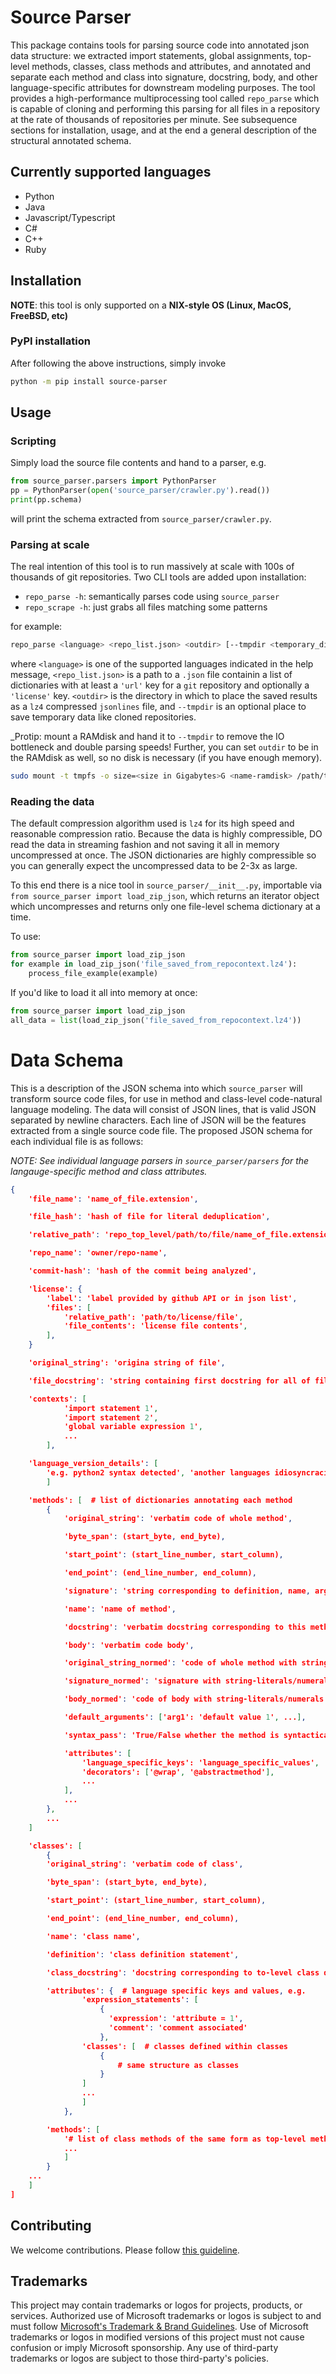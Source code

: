 # Source Parser

This package contains tools for parsing source code into annotated json data structure: we extracted
import statements, global assignments, top-level methods, classes, class methods and attributes, and annotated
and separate each method and class into signature, docstring, body, and other language-specific attributes
for downstream modeling purposes. The tool provides a high-performance multiprocessing tool called `repo_parse`
which is capable of cloning and performing this parsing for all files in a repository at the rate of thousands
of repositories per minute. See subsequence sections for installation, usage, and at the end a general
description of the structural annotated schema.

## Currently supported languages
 * Python
 * Java
 * Javascript/Typescript
 * C#
 * C++
 * Ruby

## Installation

__NOTE__: this tool is only supported on a **NIX-style OS (Linux, MacOS, FreeBSD, etc)**


### PyPI installation

After following the above instructions, simply invoke

```bash
python -m pip install source-parser
```

## Usage

### Scripting

Simply load the source file contents and hand to a parser, e.g.

```python
from source_parser.parsers import PythonParser
pp = PythonParser(open('source_parser/crawler.py').read())
print(pp.schema)
```

will print the schema extracted from `source_parser/crawler.py`.

### Parsing at scale

The real intention of this tool is to run massively at scale with 100s of thousands
of git repositories. 
Two CLI tools are added upon installation:
 - `repo_parse -h`: semantically parses code using `source_parser`
 - `repo_scrape -h`: just grabs all files matching some patterns

for example:

```bash
repo_parse <language> <repo_list.json> <outdir> [--tmpdir <temporary_directory>]
```

where `<language>` is one of the supported languages indicated in the help message,
`<repo_list.json>` is a path to a `.json` file containin a list of dictionaries with at
least a `'url'` key for a `git` repository and optionally a `'license'` key. `<outdir>`
is the directory in which to place the saved results as a `lz4` compressed `jsonlines`
file, and `--tmpdir` is an optional place to save temporary data like cloned
repositories.

_Protip: mount a RAMdisk and hand it to `--tmpdir` to remove the IO bottleneck
and double parsing speeds! Further, you can set `outdir` to be in the RAMdisk as well, 
so no disk is necessary (if you have enough memory).

```bash
sudo mount -t tmpfs -o size=<size in Gigabytes>G <name-ramdisk> /path/to/ramdisk`
```


### Reading the data

The default compression algorithm used is `lz4` for its high speed and reasonable
compression ratio. Because the data is highly compressible, DO read the data in streaming
fashion and not saving it all in memory uncompressed at once. The JSON dictionaries are 
highly compressible so you can generally expect the uncompressed data to be 2-3x as large.

To this end there is a nice tool in `source_parser/__init__.py`, importable
via `from source_parser import load_zip_json`, which returns an iterator object
which uncompresses and returns only one file-level schema dictionary at a time.

To use:

```python
from source_parser import load_zip_json
for example in load_zip_json('file_saved_from_repocontext.lz4'):
    process_file_example(example)
```

If you'd like to load it all into memory at once:
```python
from source_parser import load_zip_json
all_data = list(load_zip_json('file_saved_from_repocontext.lz4'))
```

# Data Schema

This is a description of the JSON schema into which `source_parser` will
transform source code files, for use in method and class-level code-natural
language modeling. The data will consist of JSON lines, that is valid JSON
separated by newline characters. Each line of JSON will be the features
extracted from a single source code file. The proposed JSON schema for each
individual file is as follows:

_NOTE: See individual language parsers in `source_parser/parsers` for the langauge-specific method and class attributes._

```json
{
	'file_name': 'name_of_file.extension',

    'file_hash': 'hash of file for literal deduplication',

	'relative_path': 'repo_top_level/path/to/file/name_of_file.extension',

	'repo_name': 'owner/repo-name',

    'commit-hash': 'hash of the commit being analyzed',

	'license': {
        'label': 'label provided by github API or in json list',
        'files': [
            'relative_path': 'path/to/license/file',
            'file_contents': 'license file contents',
        ],
    }

    'original_string': 'origina string of file',

	'file_docstring': 'string containing first docstring for all of file',

	'contexts': [
            'import statement 1',
            'import statement 2',
            'global variable expression 1',
            ...
        ],

	'language_version_details': [
        'e.g. python2 syntax detected', 'another languages idiosyncracies'
        ]

	'methods': [  # list of dictionaries annotating each method
		{
            'original_string': 'verbatim code of whole method',

            'byte_span': (start_byte, end_byte),

            'start_point': (start_line_number, start_column),

            'end_point': (end_line_number, end_column),

            'signature': 'string corresponding to definition, name, arguments of method',

            'name': 'name of method',

            'docstring': 'verbatim docstring corresponding to this method',

            'body': 'verbatim code body',

            'original_string_normed': 'code of whole method with string-literal, numeral normalization',

            'signature_normed': 'signature with string-literals/numerals normalized',

            'body_normed': 'code of body with string-literals/numerals normalized',

            'default_arguments': ['arg1': 'default value 1', ...],

            'syntax_pass': 'True/False whether the method is syntactically correct',

            'attributes': [
            	'language_specific_keys': 'language_specific_values',
                'decorators': ['@wrap', '@abstractmethod'],
                ...
            ],
            ...
        },
        ...
	]

	'classes': [
        {
		'original_string': 'verbatim code of class',

        'byte_span': (start_byte, end_byte),

        'start_point': (start_line_number, start_column),

        'end_point': (end_line_number, end_column),

        'name': 'class name',

        'definition': 'class definition statement',

		'class_docstring': 'docstring corresponding to to-level class definition,

		'attributes': {  # language specific keys and values, e.g.
                'expression_statements': [
                    {
                      'expression': 'attribute = 1',
                      'comment': 'comment associated'
                    },
                'classes': [  # classes defined within classes
                    {
                        # same structure as classes
                    }
                ]
                ...
                ]
		    },

		'methods': [
            '# list of class methods of the same form as top-level methods',
            ...
            ]
	    }
    ...
    ]
]
```

## Contributing

We welcome contributions. Please follow [this guideline](CONTRIBUTING.md).

## Trademarks

This project may contain trademarks or logos for projects, products, or services. Authorized use of Microsoft 
trademarks or logos is subject to and must follow 
[Microsoft's Trademark & Brand Guidelines](https://www.microsoft.com/en-us/legal/intellectualproperty/trademarks/usage/general).
Use of Microsoft trademarks or logos in modified versions of this project must not cause confusion or imply Microsoft sponsorship.
Any use of third-party trademarks or logos are subject to those third-party's policies.

